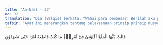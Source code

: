 ```yaml
---
title: "An-Naml - 32"
no: 32
translation: "Dia (Balqis) berkata, “Wahai para pembesar! Berilah aku pertimbangan dalam perkaraku (ini). Aku tidak pernah memutuskan suatu perkara sebelum kamu hadir dalam majelis(ku).”"
tafsir: "Ayat ini menerangkan tentang pelaksanaan prinsip-prinsip musyawarah di negeri Saba'. Sekalipun Ratu Balqis telah mempunyai pendapat sendiri dalam menanggapi isi surat Sulaiman, tetapi ia masih memusyawarahkannya dengan para pembesarnya. Ia berkata kepada mereka, \"Wahai para pemimpin rakyatku yang bijaksana, kemukakanlah pendapat dan tanggapan kalian terhadap isi surat Sulaiman yang telah disampaikannya kepadaku. Aku tak akan melaksanakan suatu keputusan, kecuali yang telah kita sepakati bersama.\""
---
```


قَالَتْ يٰٓاَيُّهَا الْمَلَؤُا اَفْتُوْنِيْ فِيْٓ اَمْرِيْۚ مَا كُنْتُ قَاطِعَةً اَمْرًا حَتّٰى تَشْهَدُوْنِ 
